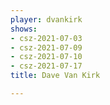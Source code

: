 ```yaml
---
player: dvankirk
shows:
- csz-2021-07-03
- csz-2021-07-09
- csz-2021-07-10
- csz-2021-07-17
title: Dave Van Kirk

---
```

